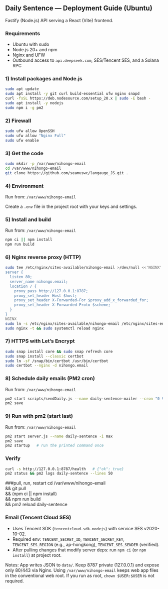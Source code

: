 ## Daily Sentence — Deployment Guide (Ubuntu)

Fastify (Node.js) API serving a React (Vite) frontend.

### Requirements
- Ubuntu with sudo
- Node.js 20+ and npm
- Nginx and UFW
- Outbound access to `api.deepseek.com`, SES/Tencent SES, and a Solana RPC

### 1) Install packages and Node.js
```bash
sudo apt update
sudo apt install -y git curl build-essential ufw nginx snapd
curl -fsSL https://deb.nodesource.com/setup_20.x | sudo -E bash -
sudo apt install -y nodejs
sudo npm i -g pm2
```

### 2) Firewall
```bash
sudo ufw allow OpenSSH
sudo ufw allow "Nginx Full"
sudo ufw enable
```

### 3) Get the code
```bash
sudo mkdir -p /var/www/nihongo-email
cd /var/www/nihongo-email
git clone https://github.com/seamuswc/langauge_JS.git .
```

### 4) Environment
Run from: `/var/www/nihongo-email`

Create a `.env` file in the project root with your keys and settings.

### 5) Install and build
Run from: `/var/www/nihongo-email`
```bash
npm ci || npm install
npm run build
```

### 6) Nginx reverse proxy (HTTP)
```bash
sudo tee /etc/nginx/sites-available/nihongo-email >/dev/null <<'NGINX'
server {
  listen 80;
  server_name nihongo.email;
  location / {
    proxy_pass http://127.0.0.1:8787;
    proxy_set_header Host $host;
    proxy_set_header X-Forwarded-For $proxy_add_x_forwarded_for;
    proxy_set_header X-Forwarded-Proto $scheme;
  }
}
NGINX
sudo ln -s /etc/nginx/sites-available/nihongo-email /etc/nginx/sites-enabled/nihongo-email
sudo nginx -t && sudo systemctl reload nginx
```

### 7) HTTPS with Let’s Encrypt
```bash
sudo snap install core && sudo snap refresh core
sudo snap install --classic certbot
sudo ln -sf /snap/bin/certbot /usr/bin/certbot
sudo certbot --nginx -d nihongo.email
```

### 8) Schedule daily emails (PM2 cron)
Run from: `/var/www/nihongo-email`
```bash
pm2 start scripts/sendDaily.js --name daily-sentence-mailer --cron "0 9 * * *" --no-autorestart
pm2 save
```

### 9) Run with pm2 (start last)
Run from: `/var/www/nihongo-email`
```bash
pm2 start server.js --name daily-sentence -i max
pm2 save
pm2 startup   # run the printed command once
```

### Verify
```bash
curl -s http://127.0.0.1:8787/health   # {"ok": true}
pm2 status && pm2 logs daily-sentence --lines 50
```

###pull, run, restart
cd /var/www/nihongo-email \
&& git pull \
&& (npm ci || npm install) \
&& npm run build \
&& pm2 reload daily-sentence

### Email (Tencent Cloud SES)
- Uses Tencent SDK (`tencentcloud-sdk-nodejs`) with service SES v2020-10-02.
- Required env: `TENCENT_SECRET_ID`, `TENCENT_SECRET_KEY`, `TENCENT_SES_REGION` (e.g., ap-hongkong), `TENCENT_SES_SENDER` (verified).
- After pulling changes that modify server deps: run `npm ci` (or `npm install`) at project root.

Notes: App writes JSON to `data/`. Keep 8787 private (127.0.0.1) and expose only 80/443 via Nginx. Using `/var/www/nihongo-email` keeps web app files in the conventional web root. If you run as root, `chown $USER:$USER` is not required.


